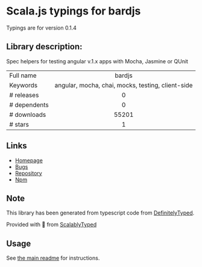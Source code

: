 
# Scala.js typings for bardjs

Typings are for version 0.1.4

## Library description:
Spec helpers for testing angular v.1.x apps with Mocha, Jasmine or QUnit

|                    |                 |
| ------------------ | :-------------: |
| Full name          | bardjs |
| Keywords           | angular, mocha, chai, mocks, testing, client-side |
| # releases         | 0 |
| # dependents       | 0 |
| # downloads        | 55201 |
| # stars            | 1 |

## Links
- [Homepage](https://github.com/wardbell/bardjs)
- [Bugs](https://github.com/wardbell/bardjs/issues)
- [Repository](https://github.com/wardbell/bardjs)
- [Npm](https://www.npmjs.com/package/bardjs)
    


## Note
This library has been generated from typescript code from [DefinitelyTyped](https://definitelytyped.org).

Provided with :purple_heart: from [ScalablyTyped](https://github.com/oyvindberg/ScalablyTyped)

## Usage
See [the main readme](../../readme.md) for instructions.



